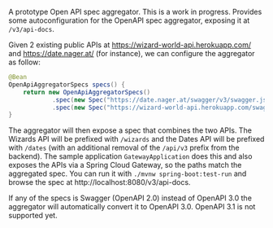 A prototype Open API spec aggregator. This is a work in progress. Provides some autoconfiguration for the OpenAPI spec aggregator, exposing it at `/v3/api-docs`.

Given 2 existing public APIs at https://wizard-world-api.herokuapp.com/ and https://date.nager.at/ (for instance), we can configure the aggregator as follow:

```java
@Bean
OpenApiAggregatorSpecs specs() {
	return new OpenApiAggregatorSpecs()
			.spec(new Spec("https://date.nager.at/swagger/v3/swagger.json").replace("/api/v3", "/dates"))
			.spec(new Spec("https://wizard-world-api.herokuapp.com/swagger/v1/swagger.json").prefix("/wizards"));
}
```

The aggregator will then expose a spec that combines the two APIs. The Wizards API will be prefixed with `/wizards` and the Dates API will be prefixed with `/dates` (with an additional removal of the `/api/v3` prefix from the backend). The sample application `GatewayApplication` does this and also exposes the APIs via a Spring Cloud Gateway, so the paths match the aggregated spec. You can run it with `./mvnw spring-boot:test-run` and browse the spec at http://localhost:8080/v3/api-docs.

If any of the specs is Swagger (OpenAPI 2.0) instead of OpenAPI 3.0 the aggregator will automatically convert it to OpenAPI 3.0. OpenAPI 3.1 is not supported yet.